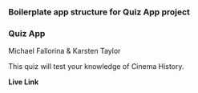 ### Boilerplate app structure for Quiz App project


 ###  Quiz App
 
Michael Fallorina & Karsten Taylor

This quiz will test your knowledge of Cinema History.

**Live Link** 